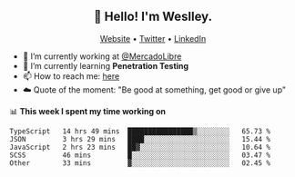<h2 align="center">👋 Hello! I'm Weslley.</h2>
<p align="center">
  <a href="http://weslleyneri.com.br">Website</a> •
  <a href="https://twitter.com/Weslley_Neri">Twitter</a> •
  <a href="https://www.linkedin.com/in/weslley-neri-3658908b">LinkedIn</a>
</p>


- 🔭 I’m currently working at [@MercadoLibre](https://github.com/mercadolibre)
- 🌱 I’m currently learning **Penetration Testing**
- 📫 How to reach me: [here](mailto:weslley39@gmail.com)
- ☁️ Quote of the moment: "Be good at something, get good or give up"

📊 **This week I spent my time working on**
<!--START_SECTION:waka-->

```text
TypeScript   14 hrs 49 mins  ████████████████▒░░░░░░░░   65.73 %
JSON         3 hrs 29 mins   ████░░░░░░░░░░░░░░░░░░░░░   15.44 %
JavaScript   2 hrs 23 mins   ██▓░░░░░░░░░░░░░░░░░░░░░░   10.64 %
SCSS         46 mins         █░░░░░░░░░░░░░░░░░░░░░░░░   03.47 %
Other        33 mins         ▓░░░░░░░░░░░░░░░░░░░░░░░░   02.45 %
```

<!--END_SECTION:waka-->

<!-- Inspired by https://github.com/gruselhaus/gruselhaus -->